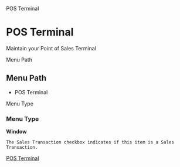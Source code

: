 
POS Terminal
# POS Terminal


Maintain your Point of Sales Terminal

Menu Path
## Menu Path



- POS Terminal

Menu Type
### Menu Type

**Window**

```
The Sales Transaction checkbox indicates if this item is a Sales Transaction.
```

[POS Terminal](../../window-pos-terminal.md)